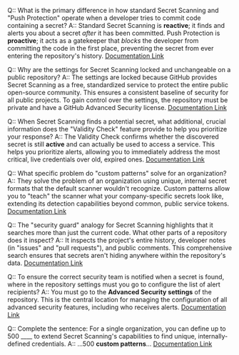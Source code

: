 Q:: What is the primary difference in how standard Secret Scanning and "Push Protection" operate when a developer tries to commit code containing a secret?
A:: Standard Secret Scanning is **reactive**; it finds and alerts you about a secret *after* it has been committed. Push Protection is **proactive**; it acts as a gatekeeper that *blocks* the developer from committing the code in the first place, preventing the secret from ever entering the repository's history.
[Documentation Link](https://learn.microsoft.com/en-us/training/modules/configure-use-secret-scanning-github-repository/4-use-secret-scanning)

Q:: Why are the settings for Secret Scanning locked and unchangeable on a public repository?
A:: The settings are locked because GitHub provides Secret Scanning as a free, standardized service to protect the entire public open-source community. This ensures a consistent baseline of security for all public projects. To gain control over the settings, the repository must be private and have a GitHub Advanced Security license.
[Documentation Link](https://learn.microsoft.com/en-us/training/modules/configure-use-secret-scanning-github-repository/3-configure-secret-scanning)

Q:: When Secret Scanning finds a potential secret, what additional, crucial information does the "Validity Check" feature provide to help you prioritize your response?
A:: The Validity Check confirms whether the discovered secret is still **active** and can actually be used to access a service. This helps you prioritize alerts, allowing you to immediately address the most critical, live credentials over old, expired ones.
[Documentation Link](https://learn.microsoft.com/en-us/training/modules/configure-use-secret-scanning-github-repository/4-use-secret-scanning)

Q:: What specific problem do "custom patterns" solve for an organization?
A:: They solve the problem of an organization using unique, internal secret formats that the default scanner wouldn't recognize. Custom patterns allow you to "teach" the scanner what your company-specific secrets look like, extending its detection capabilities beyond common, public service tokens.
[Documentation Link](https://learn.microsoft.com/en-us/training/modules/configure-use-secret-scanning-github-repository/3-configure-secret-scanning)

Q:: The "security guard" analogy for Secret Scanning highlights that it searches more than just the current code. What other parts of a repository does it inspect?
A:: It inspects the project's entire history, developer notes (in "issues" and "pull requests"), and public comments. This comprehensive search ensures that secrets aren't hiding anywhere within the repository's data.
[Documentation Link](https://learn.microsoft.com/en-us/training/modules/configure-use-secret-scanning-github-repository/2-what-is-secret-scanning)

Q:: To ensure the correct security team is notified when a secret is found, where in the repository settings must you go to configure the list of alert recipients?
A:: You must go to the **Advanced Security settings** of the repository. This is the central location for managing the configuration of all advanced security features, including who receives alerts.
[Documentation Link](https://learn.microsoft.com/en-us/training/modules/configure-use-secret-scanning-github-repository/4-use-secret-scanning)

Q:: Complete the sentence: For a single organization, you can define up to 500 ____ to extend Secret Scanning's capabilities to find unique, internally-defined credentials.
A:: ...500 **custom patterns**...
[Documentation Link](https://learn.microsoft.com/en-us/training/modules/configure-use-secret-scanning-github-repository/3-configure-secret-scanning)
